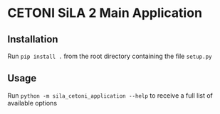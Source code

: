 # CETONI SiLA 2 Main Application
## Installation
Run `pip install .` from the root directory containing the file `setup.py`

## Usage
Run `python -m sila_cetoni_application --help` to receive a full list of available options

